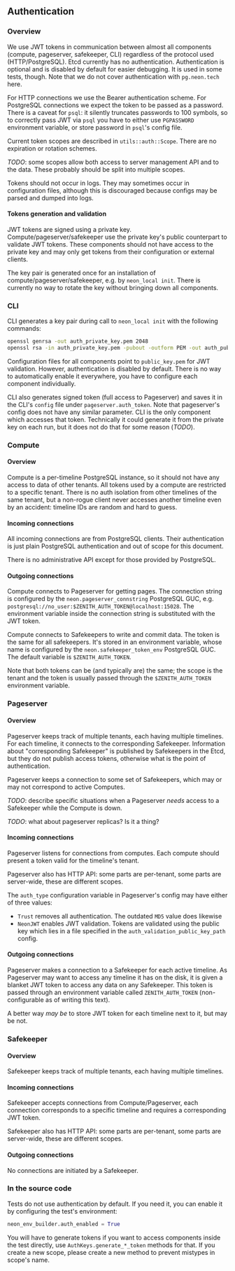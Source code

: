 ## Authentication

### Overview
We use JWT tokens in communication between almost all components (compute, pageserver, safekeeper, CLI) regardless of the protocol used (HTTP/PostgreSQL).
Etcd currently has no authentication.
Authentication is optional and is disabled by default for easier debugging.
It is used in some tests, though.
Note that we do not cover authentication with `pg.neon.tech` here.

For HTTP connections we use the Bearer authentication scheme.
For PostgreSQL connections we expect the token to be passed as a password.
There is a caveat for `psql`: it silently truncates passwords to 100 symbols, so to correctly pass JWT via `psql` you have to either use `PGPASSWORD` environment variable, or store password in `psql`'s config file.

Current token scopes are described in `utils::auth::Scope`.
There are no expiration or rotation schemes.

_TODO_: some scopes allow both access to server management API and to the data.
These probably should be split into multiple scopes.

Tokens should not occur in logs.
They may sometimes occur in configuration files, although this is discouraged
because configs may be parsed and dumped into logs. 

#### Tokens generation and validation
JWT tokens are signed using a private key.
Compute/pageserver/safekeeper use the private key's public counterpart to validate JWT tokens.
These components should not have access to the private key and may only get tokens from their configuration or external clients. 

The key pair is generated once for an installation of compute/pageserver/safekeeper, e.g. by `neon_local init`.
There is currently no way to rotate the key without bringing down all components.

### CLI
CLI generates a key pair during call to `neon_local init` with the following commands:

```bash
openssl genrsa -out auth_private_key.pem 2048
openssl rsa -in auth_private_key.pem -pubout -outform PEM -out auth_public_key.pem
```

Configuration files for all components point to `public_key.pem` for JWT validation.
However, authentication is disabled by default.
There is no way to automatically enable it everywhere, you have to configure each component individually.

CLI also generates signed token (full access to Pageserver) and saves it in
the CLI's `config` file under `pageserver.auth_token`.
Note that pageserver's config does not have any similar parameter.
CLI is the only component which accesses that token.
Technically it could generate it from the private key on each run,
but it does not do that for some reason (_TODO_).

### Compute
#### Overview
Compute is a per-timeline PostgreSQL instance, so it should not have
any access to data of other tenants.
All tokens used by a compute are restricted to a specific tenant.
There is no auth isolation from other timelines of the same tenant,
but a non-rogue client never accesses another timeline even by an accident:
timeline IDs are random and hard to guess.

#### Incoming connections
All incoming connections are from PostgreSQL clients.
Their authentication is just plain PostgreSQL authentication and out of scope for this document.

There is no administrative API except for those provided by PostgreSQL. 

#### Outgoing connections
Compute connects to Pageserver for getting pages.
The connection string is configured by the `neon.pageserver_connstring` PostgreSQL GUC, e.g. `postgresql://no_user:$ZENITH_AUTH_TOKEN@localhost:15028`.
The environment variable inside the connection string is substituted with
the JWT token.

Compute connects to Safekeepers to write and commit data.
The token is the same for all safekeepers.
It's stored in an environment variable, whose name is configured
by the `neon.safekeeper_token_env` PostgreSQL GUC.
The default variable is `$ZENITH_AUTH_TOKEN`.

Note that both tokens can be (and typically are) the same;
the scope is the tenant and the token is usually passed through the
`$ZENITH_AUTH_TOKEN` environment variable.

### Pageserver
#### Overview
Pageserver keeps track of multiple tenants, each having multiple timelines.
For each timeline, it connects to the corresponding Safekeeper.
Information about "corresponding Safekeeper" is published by Safekeepers
in the Etcd, but they do not publish access tokens, otherwise what is
the point of authentication.

Pageserver keeps a connection to some set of Safekeepers, which
may or may not correspond to active Computes.

_TODO_: describe specific situations when a Pageserver _needs_
access to a Safekeeper while the Compute is down.

_TODO_: what about pageserver replicas? Is it a thing?

#### Incoming connections
Pageserver listens for connections from computes.
Each compute should present a token valid for the timeline's tenant.

Pageserver also has HTTP API: some parts are per-tenant,
some parts are server-wide, these are different scopes.

The `auth_type` configuration variable in Pageserver's config may have
either of three values:

* `Trust` removes all authentication. The outdated `MD5` value does likewise
* `NeonJWT` enables JWT validation.
   Tokens are validated using the public key which lies in a file
   specified in the `auth_validation_public_key_path` config.

#### Outgoing connections
Pageserver makes a connection to a Safekeeper for each active timeline.
As Pageserver may want to access any timeline it has on the disk,
it is given a blanket JWT token to access any data on any Safekeeper.
This token is passed through an environment variable called `ZENITH_AUTH_TOKEN`
(non-configurable as of writing this text).

A better way _may be_ to store JWT token for each timeline next to it,
but may be not.

### Safekeeper
#### Overview
Safekeeper keeps track of multiple tenants, each having multiple timelines.

#### Incoming connections
Safekeeper accepts connections from Compute/Pageserver, each
connection corresponds to a specific timeline and requires
a corresponding JWT token.

Safekeeper also has HTTP API: some parts are per-tenant,
some parts are server-wide, these are different scopes.

#### Outgoing connections
No connections are initiated by a Safekeeper.

### In the source code
Tests do not use authentication by default.
If you need it, you can enable it by configuring the test's environment:

```python
neon_env_builder.auth_enabled = True
```

You will have to generate tokens if you want to access components inside the test directly,
use `AuthKeys.generate_*_token` methods for that.
If you create a new scope, please create a new method to prevent mistypes in scope's name.
